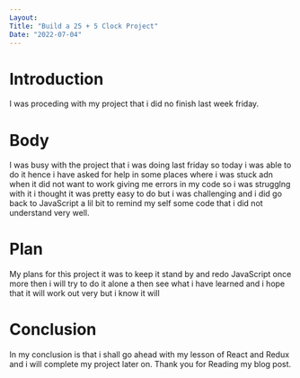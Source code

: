 ```yaml
---
Layout:
Title: "Build a 25 + 5 Clock Project"
Date: "2022-07-04"
---
```


# Introduction

I was proceding with my project that i did no finish last week friday.

# Body

I was busy with the project that i was doing last friday so today i was able to do it hence i have asked for help in some places where i was stuck adn when it did not want to work giving me errors in my code so i was strugglng with it i thought it was pretty easy to do but i was challenging and i did go back to JavaScript a lil bit to remind my self some code that i did not understand very well.

# Plan

My plans for this project it was to keep it stand by and redo JavaScript once more then i will try to do it alone a then see what i have learned and i hope that it will work out very but i know it will 

# Conclusion 

In my conclusion is that i shall go ahead with my lesson of React and Redux and i will complete my project later on. Thank you for Reading my blog post.